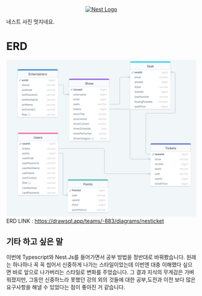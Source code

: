 <p align="center">
  <a href="http://nestjs.com/" target="blank"><img src="https://nestjs.com/img/logo-small.svg" width="200" alt="Nest Logo" /></a>
</p>

네스트 사진 멋지네요.




ERD
=============================================================
![alt text](image.png)
ERD LINK : https://drawsql.app/teams/-883/diagrams/nesticket



기타 하고 싶은 말
--------------------------------------------
이번에 Typescript와 Nest.Js를 들어가면서 공부 방법을 정반대로
바꿔봤습니다.
원래는 하나하나 꼭 꼭 씹어서 신중하게 나가는 스타일이었는데
이번엔 대충 이해했다 싶으면 바로 앞으로 나가버리는 스타일로 변화를 주었습니다.
그 결과 지식의 무게감은 가벼워졌지만, 그동안 신중하느라 못했던
강의 외의 것들에 대한 공부,도전과 이전 보다 많은 요구사항을 해낼 수 있었다는 점이 좋아진 거 같습니다.